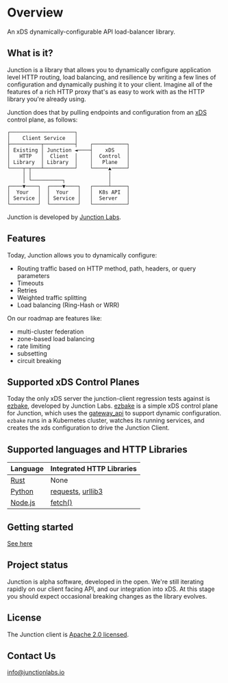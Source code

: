 # Overview 

An xDS dynamically-configurable API load-balancer library.

## What is it?

Junction is a library that allows you to dynamically configure application 
level HTTP routing, load balancing, and resilience by writing a few lines of
configuration and dynamically pushing it to your client. Imagine all of the
features of a rich HTTP proxy that's as easy to work with as the HTTP library
you're already using. 

Junction does that by pulling endpoints and configuration from an [xDS] 
control plane, as follows:

[xDS]: https://www.envoyproxy.io/docs/envoy/latest/api-docs/xds_protocol


```
┌─────────────────────┐                 
│    Client Service   │    
├──────────┬──────────┤    ┌───────────┐
│ Existing │ Junction ◄────┤    xDS    │
│   HTTP   │  Client  │    │  Control  │
│ Library  │ Library  │    │   Plane   │
└────┬─┬───┴──────────┘    └─────▲─────┘
     │ │                         │      
     │ └──────────┐              │      
┌────▼────┐  ┌────▼────┐   ┌─────┴─────┐
│  Your   │  │  Your   │   │  K8s API  │
│ Service │  │ Service │   │  Server   │
└─────────┘  └─────────┘   └───────────┘
```

Junction is developed by [Junction Labs](https://www.junctionlabs.io/).

## Features

Today, Junction allows you to dynamically configure:

- Routing traffic based on HTTP method, path, headers, or query parameters
- Timeouts
- Retries
- Weighted traffic splitting
- Load balancing (Ring-Hash or WRR)

On our roadmap are features like:

- multi-cluster federation
- zone-based load balancing
- rate limiting
- subsetting
- circuit breaking

## Supported xDS Control Planes

Today the only xDS server the junction-client regression tests against is
[ezbake], developed by Junction Labs. [ezbake] is a simple xDS control plane for
Junction, which uses the [gateway_api] to support dynamic configuration.
`ezbake` runs in a Kubernetes cluster, watches its running services, and creates
the xds configuration to drive the Junction Client.

[ezbake]: https://github.com/junction-labs/ezbake
[gateway_api]: https://gateway-api.sigs.k8s.io/

## Supported languages and HTTP Libraries

| Language    | Integrated HTTP Libraries |
|-------------|---------------------------|
| [Rust]      | None                      |
| [Python]    | [requests], [urllib3]     |
| [Node.js]   | [fetch()]                 |

[Rust]: https://docs.junctionlabs.io/getting-started/rust
[Python]: https://docs.junctionlabs.io/getting-started/python
[Node.js]: https://docs.junctionlabs.io/getting-started/node
[requests]: https://pypi.org/project/requests/
[urllib3]: https://github.com/urllib3/urllib3
[fetch()]: https://developer.mozilla.org/en-US/docs/Web/API/Fetch_API/Using_Fetch

## Getting started

[See here](https://docs.junctionlabs.io/getting-started/)

## Project status

Junction is alpha software, developed in the open. We're still iterating rapidly
on our client facing API, and our integration into xDS. At this stage you should 
expect occasional breaking changes as the library evolves. 

## License

The Junction client is [Apache 2.0 licensed](https://github.com/junction-labs/junction-client/blob/main/LICENSE).

## Contact Us

[info@junctionlabs.io](mailto:info@junctionlabs.io)
